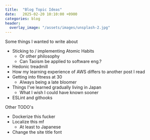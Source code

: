 ```yaml
---
title:  "Blog Topic Ideas"
date:   2025-02-20 10:10:00 +0900
categories: blog
header:
  overlay_image: "/assets/images/unsplash-2.jpg"
---
```


Some things I wanted to write about

- Sticking to / implementing Atomic Habits
  - Or other philosophy
  - Can Taoism be applied to software eng.?
- Hedonic treadmill
- How my learning experience of AWS differs to another post I read
- Getting into fitness at 30
  - Always being a late bloomer
- Things I've learned gradually living in Japan
  - What I wish I could have known sooner
- ESLint and githooks

Other TODO's

- Dockerize this fucker
- Localize this mf
  - At least to Japanese
- Change the site title font